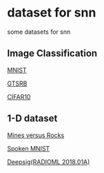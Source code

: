# dataset for snn

 some datasets for snn


## Image Classification

[MNIST](http://yann.lecun.com/exdb/mnist/)

[GTSRB](https://benchmark.ini.rub.de/gtsrb_dataset.html#Downloads)

[CIFAR10](https://www.cs.toronto.edu/~kriz/cifar.html)

## 1-D dataset

[Mines versus Rocks](http://archive.ics.uci.edu/ml/datasets/connectionist+bench+(sonar,+mines+vs.+rocks))

[Spoken MNIST](https://www.tensorflow.org/datasets/catalog/spoken_digit)

[Deepsig(RADIOML 2018.01A)](https://www.deepsig.ai/datasets)
